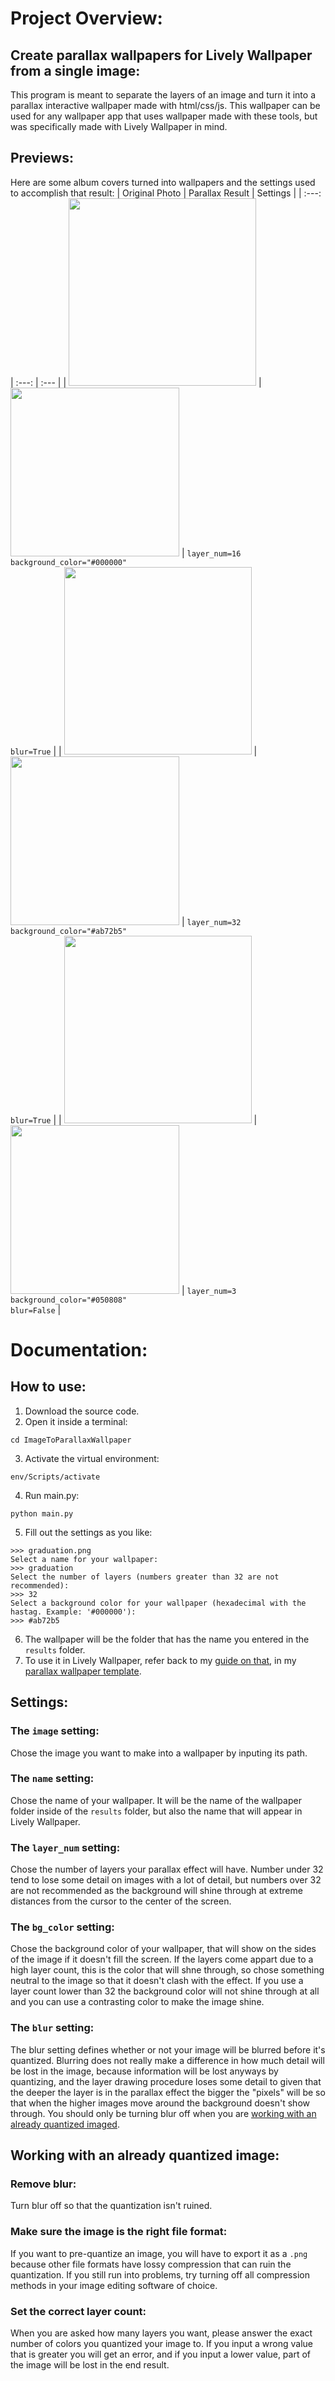 # Project Overview:

## Create parallax wallpapers for Lively Wallpaper from a single image:
This program is meant to separate the layers of an image and turn it into a parallax interactive wallpaper made with html/css/js. This wallpaper can be used for any wallpaper app that uses wallpaper made with these tools, but was specifically made with Lively Wallpaper in mind.

## Previews:
Here are some album covers turned into wallpapers and the settings used to accomplish that result:
| Original Photo  | Parallax Result | Settings |
| :---: | :---: | :--- |
| <img src="https://github.com/user-attachments/assets/916232bc-2d58-4701-a076-e7ed6a8327ea" style="width: 300px; height: auto;"> | <img src="https://github.com/user-attachments/assets/cf02a08e-e46e-4b06-a798-a59fda2525f7" style="width: auto; height: 270px;"> | ```layer_num=16```<br>```background_color="#000000"```<br>```blur=True``` |
| <img src="https://github.com/user-attachments/assets/a7d365cc-afd7-4f6b-84a2-6907a0fcae5d" style="width: 300px; height: auto;"> | <img src="https://github.com/user-attachments/assets/972abfb7-e792-4659-be36-e64bdd216275" style="width: 270px; height: auto;"> | ```layer_num=32```<br>```background_color="#ab72b5"```<br>```blur=True``` |
| <img src="https://github.com/user-attachments/assets/a22b1440-8019-4fb9-9f9f-3c2c22517549" style="width: 300px; height: auto;"> | <img src="https://github.com/user-attachments/assets/040b92c9-cec4-437b-854a-b239e3913069" style="width: auto; height: 270px;"> | ```layer_num=3```<br>```background_color="#050808"```<br>```blur=False``` |

# Documentation:

## How to use:
1. Download the source code.
2. Open it inside a terminal:
  ```shell
  cd ImageToParallaxWallpaper
  ```
3. Activate the virtual environment:
  ```shell
  env/Scripts/activate
  ```
4. Run main.py:
  ```shell
  python main.py
  ```
5. Fill out the settings as you like:
  ```
  >>> graduation.png
  Select a name for your wallpaper: 
  >>> graduation
  Select the number of layers (numbers greater than 32 are not recommended): 
  >>> 32
  Select a background color for your wallpaper (hexadecimal with the hastag. Example: '#000000'): 
  >>> #ab72b5
  ```
6. The wallpaper will be the folder that has the name you entered in the `results` folder.
7. To use it in Lively Wallpaper, refer back to my [guide on that](https://github.com/CatWaterCodes/LivelyWallpaperParallaxTemplate?tab=readme-ov-file#import-into-lively-wallpaper), in my [parallax wallpaper template](https://github.com/CatWaterCodes/LivelyWallpaperParallaxTemplate).

## Settings:

### The `image` setting:
Chose the image you want to make into a wallpaper by inputing its path.

### The `name` setting:
Chose the name of your wallpaper. It will be the name of the wallpaper folder inside of the `results` folder, but also the name that will appear in Lively Wallpaper.

### The `layer_num` setting:
Chose the number of layers your parallax effect will have. Number under 32 tend to lose some detail on images with a lot of detail, but numbers over 32 are not recommended as the background will shine through at extreme distances from the cursor to the center of the screen.

### The `bg_color` setting:
Chose the background color of your wallpaper, that will show on the sides of the image if it doesn't fill the screen.  If the layers come appart due to a high layer count, this is the color that will shne through, so chose something neutral to the image so that it doesn't clash with the effect. If you use a layer count lower than 32 the background color will not shine through at all and you can use a contrasting color to make the image shine.

### The `blur` setting:
The blur setting defines whether or not your image will be blurred before it's quantized. Blurring does not really make a difference in how much detail will be lost in the image, because information will be lost anyways by quantizing, and the layer drawing procedure loses some detail to given that the deeper the layer is in the parallax effect the bigger the "pixels" will be so that when the higher images move around the background doesn't show through. You should only be turning blur off when you are [working with an already quantized imaged](#working-with-an-already-quantized-image).

## Working with an already quantized image:

### Remove blur:
Turn blur off so that the quantization isn't ruined.

### Make sure the image is the right file format:
If you want to pre-quantize an image, you will have to export it as a `.png` because other file formats have lossy compression that can ruin the quantization. If you still run into problems, try turning off all compression methods in your image editing software of choice.

### Set the correct layer count:
When you are asked how many layers you want, please answer the exact number of colors you quantized your image to. If you input a wrong value that is greater you will get an error, and if you input a lower value, part of the image will be lost in the end result.
